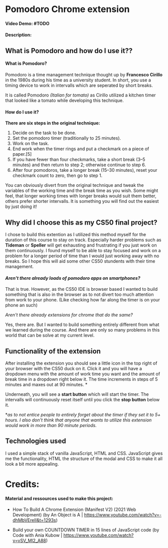 # Pomodoro Chrome extension
#### Video Demo:  #TODO
#### Description:

## What is Pomodoro and how do I use it??

#### What is Pomodoro?

Pomodoro is a time management technique thought up by **Francesco Cirillo** in the 1980s during his time as a university student. In short, you use a timing device to work in intervalls which are seperated by short breaks. 

It is called Pomodoro *(Italian for tomato)* as Cirillo utilized a kitchen timer that looked like a tomato while developing this technique.

#### How do I use it?

**There are six steps in the original technique:**

1. Decide on the task to be done.
2. Set the pomodoro timer (traditionally to 25 minutes).
3. Work on the task.
4. End work when the timer rings and put a checkmark on a piece of paper.[5]
5. If you have fewer than four checkmarks, take a short break (3–5 minutes) and then return to step 2; otherwise continue to step 6.
6. After four pomodoros, take a longer break (15–30 minutes), reset your checkmark count to zero, then go to step 1.

You can obviously divert from the original technique and tweak the variables of the working time and the break time as you wish. 
Some might feel, that longer working times with longer breaks would suit them better, others prefer shorter intervalls. 
It is something you will find out the easiest by just doing it!

## Why did I choose this as my CS50 final project?

I chose to build this extention as I utilized this method myself for the duration of this course to stay on track. Especially harder problems such as **Tideman** or **Speller** will get exhausting and frustrating if you just work on them continuously. I found myself to be able to stay focused and work on a problem for a longer period of time than I would just working away with no breaks. So I hope this will aid some other CS50 stundents with their time management.

#### *Aren't there already loads of pomodoro apps on smartphones?*

That is true. However, as the CS50 IDE is browser based I wanted to build something that is also in the browser as to not divert too much attention from work to your phone. (Like checking how far along the timer is on your phone an such)

*Aren't there already extensions for chrome that do the same?*

Yes, there are. But I wanted to build something entirely different from what we learned during the course. And there are only so many problems in this world that can be solve at my current level. 

## Functionality of the extension

After installing the extension you should see a little icon in the top right of your browser with the CS50 duck on it. 
Click it and you will have a dropdown menu with the amount of work time you want and the amount of break time in a dropdown right below it.
The time increments in steps of 5 minutes and maxes out at 90 minutes. *

Underneath, you will see a **start button** which will start the timer. The intervalls will continuously reset itself until you click the **stop button** below it.


**as to not entice people to entirely forget about the timer if they set it to 5+ hours. I also don't think that anyone that wants to utilize this extension would work in more than 90 minute periods.*


## Technologies used

I used a simple stack of vanilla JavaScript, HTML and CSS.
JavaScript gives me the functionality, HTML the structure of the modal and CSS to make it all look a bit more appealing. 


# Credits:

#### Material and ressources used to make this project:

- How To Build A Chrome Extension (Manifest V2) (2021 Web Development) 
 (by An Object is A | https://www.youtube.com/watch?v=-dhMbVEreII&t=1293s)

- Build your own COUNTDOWN TIMER in 15 lines of JavaScript code
 (by Code with Ania Kubow | https://www.youtube.com/watch?v=vSV_Ml2_A88)